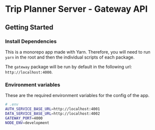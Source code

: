 # Trip Planner Server - Gateway API

## Getting Started

### Install Dependencies

This is a monorepo app made with Yarn. Therefore, you will need to run `yarn` in
the root and then the individual scripts of each package.

The `gateway` package will be run by default in the following url:
`http://localhost:4000`.

### Environment variables

These are the required environment variables for the config of the app.

```bash
# .env
AUTH_SERVICE_BASE_URL=http://localhost:4001
DATA_SERVICE_BASE_URL=http://localhost:4002
GATEWAY_PORT=4000
NODE_ENV=development
```
